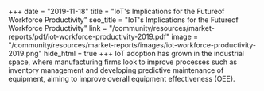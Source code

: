 +++
date = "2019-11-18"
title = "IoT's Implications for the Futureof Workforce Productivity"
seo_title = "IoT's Implications for the Futureof Workforce Productivity"
link = "/community/resources/market-reports/pdf/iot-workforce-productivity-2019.pdf"
image = "/community/resources/market-reports/images/iot-workforce-productivity-2019.png"
hide_html = true
+++
IoT adoption has grown in the industrial space, where manufacturing firms look to improve processes such as inventory management and developing predictive maintenance of equipment, aiming to improve overall equipment effectiveness (OEE).
